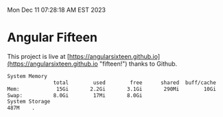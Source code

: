 Mon Dec 11 07:28:18 AM EST 2023

# Angular Fifteen


This project is live at [https://angularsixteen.github.io](https://angularsixteen.github.io "fifteen!") thanks to Github.

```bash
System Memory
               total        used        free      shared  buff/cache   available
Mem:            15Gi       2.2Gi       3.1Gi       290Mi        10Gi        13Gi
Swap:          8.0Gi        17Mi       8.0Gi
System Storage
487M	.
